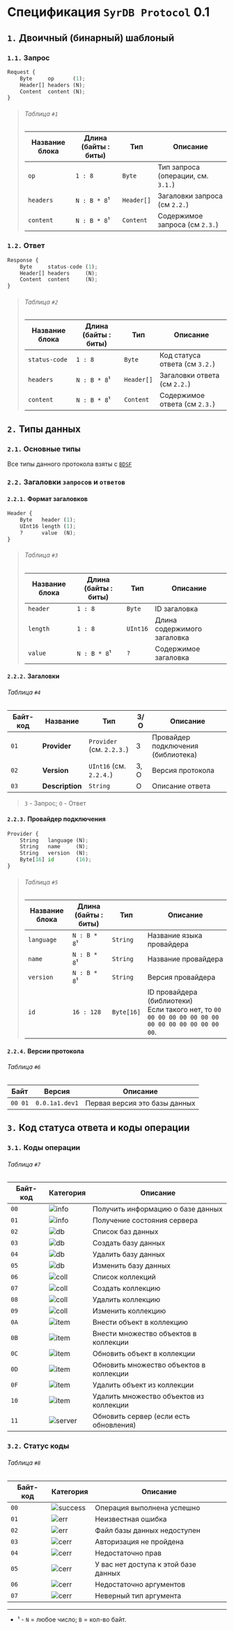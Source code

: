 # Спецификация `SyrDB Protocol` 0.1
## `1.` Двоичный (бинарный) шаблоный
### `1.1.` Запрос
```py
Request {
    Byte     op      (1);
    Header[] headers (N);
    Content  content (N);
}
```
> ###### *Таблица `#1`*
> Название блока | Длина (байты : биты) | Тип        | Описание
> -------------- | -------------------- | ---------- | ----------------------------------
> `op`           | `1 : 8`              | `Byte`     | Тип запроса (операции, см. `3.1.`)
> `headers`      | `N : B * 8`¹         | `Header[]` | Загаловки запроса (см `2.2.`)
> `content`      | `N : B * 8`¹         | `Content`  | Содержимое запроса (см `2.3.`)

### `1.2.` Ответ
```py
Response {
    Byte     status-code (1);
    Header[] headers     (N);
    Content  content     (N);
}
```
> ###### *Таблица `#2`*
> Название блока | Длина (байты : биты) | Тип        | Описание
> -------------- | -------------------- | ---------- | ------------------------------
> `status-code`  | `1 : 8`              | `Byte`     | Код статуса ответа (см `3.2.`)
> `headers`      | `N : B * 8`¹         | `Header[]` | Загаловки ответа (см `2.2.`)
> `content`      | `N : B * 8`¹         | `Content`  | Содержимое ответа (см `2.3.`)

## `2.` Типы данных
### `2.1.` Основные типы
Все типы данного протокола взяты с [`BDSF`](https://github.com/TheStngularity/BDSF/blob/main/specification/ru_RU.md)

### `2.2.` Загаловки `запросов` и `ответов`
#### `2.2.1.` Формат загаловков
```py
Header {
    Byte   header (1);
    UInt16 length (1);
    ?      value  (N);
}
```
> ###### *Таблица `#3`*
> Название блока | Длина (байты : биты) | Тип      | Описание
> -------------- | -------------------- | -------- | ---------------------------
> `header`       | `1 : 8`              | `Byte`   | ID загаловка
> `length`       | `1 : 8`              | `UInt16` | Длина содержимого загаловка
> `value`        | `N : B * 8`¹         | `?`      | Содержимое загаловка

#### `2.2.2.` Загаловки
###### *Таблица `#4`*
Байт-код | Название        | Тип                       | З/О  | Описание
-------- | --------------- | ------------------------- | ---- | ----------------------------------
`01`     | **Provider**    | `Provider` (см. `2.2.3.`) | З    | Провайдер подключения (библиотека)
`02`     | **Version**     | `UInt16` (см. `2.2.4.`)   | З, О | Версия протокола
`03`     | **Description** | `String`                  | О    | Описание ответа
> `З` - Запрос; `О` - Ответ

#### `2.2.3.` Провайдер подключения
```py
Provider {
    String   language (N);
    String   name     (N);
    String   version  (N);
    Byte[16] id       (16);
}
```
> ###### *Таблица `#5`*
> Название блока | Длина (байты : биты) | Тип        | Описание
> -------------- | -------------------- | ---------- | ----------------------------------------------------------------------------------------------------
> `language`     | `N : B * 8`¹         | `String`   | Название языка провайдера
> `name`         | `N : B * 8`¹         | `String`   | Название провайдера
> `version`      | `N : B * 8`¹         | `String`   | Версия провайдера
> `id`           | `16 : 128`           | `Byte[16]` | ID провайдера (библиотеки)<br>Если такого нет, то `00 00 00 00 00 00 00 00 00 00 00 00 00 00 00 00`.

#### `2.2.4.` Версии протокола
###### *Таблица `#6`*
Байт    | Версия         | Описание
------- | -------------- | -----------------------------
`00 01` | `0.0.1a1.dev1` | Первая версия это базы данных

## `3.` Код статуса ответа и коды операции
### `3.1.` Коды операции
###### *Таблица `#7`*
Байт-код | Категория                                                                                                   | Описание
-------- | ----------------------------------------------------------------------------------------------------------- | ---------------------------------
`00`     | ![info](https://img.shields.io/badge/-%D0%98%D0%BD%D1%84%D0%BE%D1%80%D0%BC%D0%B0%D1%86%D0%B8%D1%8F-blue)    | Получить информацию о базе данных
`01`     | ![info](https://img.shields.io/badge/-%D0%98%D0%BD%D1%84%D0%BE%D1%80%D0%BC%D0%B0%D1%86%D0%B8%D1%8F-blue)    | Получение состояния сервера
`02`     | ![db](https://img.shields.io/badge/-%D0%91%D0%B0%D0%B7%D0%B0%20%D0%B4%D0%B0%D0%BD%D0%BD%D1%8B%D1%85-orange) | Список баз данных
`03`     | ![db](https://img.shields.io/badge/-%D0%91%D0%B0%D0%B7%D0%B0%20%D0%B4%D0%B0%D0%BD%D0%BD%D1%8B%D1%85-orange) | Создать базу данных
`04`     | ![db](https://img.shields.io/badge/-%D0%91%D0%B0%D0%B7%D0%B0%20%D0%B4%D0%B0%D0%BD%D0%BD%D1%8B%D1%85-orange) | Удалить базу данных
`05`     | ![db](https://img.shields.io/badge/-%D0%91%D0%B0%D0%B7%D0%B0%20%D0%B4%D0%B0%D0%BD%D0%BD%D1%8B%D1%85-orange) | Изменить базу данных
`06`     | ![coll](https://img.shields.io/badge/-%D0%9A%D0%BE%D0%BB%D0%BB%D0%B5%D0%BA%D1%86%D0%B8%D1%8F-yellow)        | Список коллекций
`07`     | ![coll](https://img.shields.io/badge/-%D0%9A%D0%BE%D0%BB%D0%BB%D0%B5%D0%BA%D1%86%D0%B8%D1%8F-yellow)        | Создать коллекцию
`08`     | ![coll](https://img.shields.io/badge/-%D0%9A%D0%BE%D0%BB%D0%BB%D0%B5%D0%BA%D1%86%D0%B8%D1%8F-yellow)        | Удалить коллекцию
`09`     | ![coll](https://img.shields.io/badge/-%D0%9A%D0%BE%D0%BB%D0%BB%D0%B5%D0%BA%D1%86%D0%B8%D1%8F-yellow)        | Изменить коллекцию
`0A`     | ![item](https://img.shields.io/badge/-%D0%9E%D0%B1%D1%8A%D0%B5%D0%BA%D1%82%D1%8B-brightgreen)               | Внести объект в коллекцию
`0B`     | ![item](https://img.shields.io/badge/-%D0%9E%D0%B1%D1%8A%D0%B5%D0%BA%D1%82%D1%8B-brightgreen)               | Внести множество объектов в коллекции
`0C`     | ![item](https://img.shields.io/badge/-%D0%9E%D0%B1%D1%8A%D0%B5%D0%BA%D1%82%D1%8B-brightgreen)               | Обновить объект в коллекции
`0D`     | ![item](https://img.shields.io/badge/-%D0%9E%D0%B1%D1%8A%D0%B5%D0%BA%D1%82%D1%8B-brightgreen)               | Обновить множество объектов в коллекции
`0F`     | ![item](https://img.shields.io/badge/-%D0%9E%D0%B1%D1%8A%D0%B5%D0%BA%D1%82%D1%8B-brightgreen)               | Удалить объект из коллекции
`10`     | ![item](https://img.shields.io/badge/-%D0%9E%D0%B1%D1%8A%D0%B5%D0%BA%D1%82%D1%8B-brightgreen)               | Удалить множество объектов из коллекции
`11`     | ![server](https://img.shields.io/badge/-%D0%A1%D0%B5%D1%80%D0%B2%D0%B5%D1%80-lightgrey)                     | Обновить сервер (если есть обновления)

### `3.2.` Статус коды
###### *Таблица `#8`*
Байт-код | Категория                                                                                                                   | Описание
-------- | --------------------------------------------------------------------------------------------------------------------------- | --------------------------
`00`     | ![success](https://img.shields.io/badge/-%D0%A3%D1%81%D0%BF%D0%B5%D1%85-green)                                              | Операция выполнена успешно
`01`     | ![err](https://img.shields.io/badge/-%D0%9E%D1%88%D0%B8%D0%B1%D0%BA%D0%B0%20(%D0%A1%D0%B5%D1%80%D0%B2%D0%B5%D1%80)-red)     | Неизвестная ошибка
`02`     | ![err](https://img.shields.io/badge/-%D0%9E%D1%88%D0%B8%D0%B1%D0%BA%D0%B0%20(%D0%A1%D0%B5%D1%80%D0%B2%D0%B5%D1%80)-red)     | Файл базы данных недоступен
`03`     | ![cerr](https://img.shields.io/badge/-%D0%9E%D1%88%D0%B8%D0%B1%D0%BA%D0%B0%20(%D0%9A%D0%BB%D0%B8%D0%B5%D0%BD%D1%82)-orange) | Авторизация не пройдена
`04`     | ![cerr](https://img.shields.io/badge/-%D0%9E%D1%88%D0%B8%D0%B1%D0%BA%D0%B0%20(%D0%9A%D0%BB%D0%B8%D0%B5%D0%BD%D1%82)-orange) | Недостаточно прав
`05`     | ![cerr](https://img.shields.io/badge/-%D0%9E%D1%88%D0%B8%D0%B1%D0%BA%D0%B0%20(%D0%9A%D0%BB%D0%B8%D0%B5%D0%BD%D1%82)-orange) | У вас нет доступа к этой базе данных
`06`     | ![cerr](https://img.shields.io/badge/-%D0%9E%D1%88%D0%B8%D0%B1%D0%BA%D0%B0%20(%D0%9A%D0%BB%D0%B8%D0%B5%D0%BD%D1%82)-orange) | Недостаточно аргументов
`07`     | ![cerr](https://img.shields.io/badge/-%D0%9E%D1%88%D0%B8%D0%B1%D0%BA%D0%B0%20(%D0%9A%D0%BB%D0%B8%D0%B5%D0%BD%D1%82)-orange) | Неверный тип аргумента

---
- ¹ - `N` = любое число; `B` = кол-во байт.
